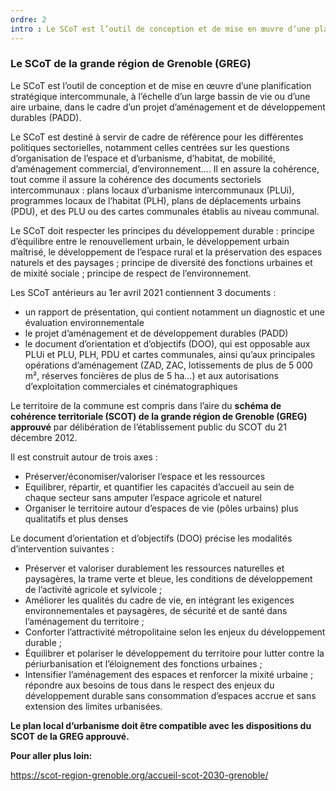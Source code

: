 ```yaml
---
ordre: 2
intro : Le SCoT est l’outil de conception et de mise en œuvre d’une planification stratégique intercommunale, à l’échelle d’un large bassin de vie ou d’une aire urbaine.
---
```


### Le SCoT de la grande région de Grenoble (GREG)


Le SCoT est l’outil de conception et de mise en œuvre d’une planification stratégique intercommunale, à l’échelle d’un large bassin de vie ou d’une aire urbaine, dans le cadre d’un projet d’aménagement et de développement durables (PADD).

Le SCoT est destiné à servir de cadre de référence pour les différentes politiques sectorielles, notamment celles centrées sur les questions d’organisation de l’espace et d’urbanisme, d’habitat, de mobilité, d’aménagement commercial, d’environnement.... Il en assure la cohérence, tout comme il assure la cohérence des documents sectoriels intercommunaux : plans locaux d’urbanisme intercommunaux (PLUi), programmes locaux de l’habitat (PLH), plans de déplacements urbains (PDU), et des PLU ou des cartes communales établis au niveau communal.

Le SCoT doit respecter les principes du développement durable : principe d’équilibre entre le renouvellement urbain, le développement urbain maîtrisé, le développement de l’espace rural et la préservation des espaces naturels et des paysages ; principe de diversité des fonctions urbaines et de mixité sociale ; principe de respect de l’environnement.

Les SCoT antérieurs au 1er avril 2021 contiennent 3 documents :
- un rapport de présentation, qui contient notamment un diagnostic et une évaluation environnementale
- le projet d’aménagement et de développement durables (PADD)
- le document d’orientation et d’objectifs (DOO), qui est opposable aux PLUi et PLU, PLH, PDU et cartes communales, ainsi qu’aux principales opérations d’aménagement (ZAD, ZAC, lotissements de plus de 5 000 m², réserves foncières de plus de 5 ha…) et aux autorisations d’exploitation commerciales et cinématographiques

Le territoire de la commune est compris dans l’aire du **schéma de cohérence territoriale (SCOT) de la grande région de Grenoble (GREG) approuvé** par délibération de l’établissement public du SCOT du 21 décembre 2012.

Il est construit autour de trois axes :
- Préserver/économiser/valoriser l’espace et les ressources
- Equilibrer, répartir, et quantifier les capacités d’accueil au sein de chaque secteur sans amputer l’espace agricole et naturel
- Organiser le territoire autour d’espaces de vie (pôles urbains) plus qualitatifs et plus denses

Le document d’orientation et d’objectifs (DOO) précise les modalités d’intervention suivantes :
- Préserver et valoriser durablement les ressources naturelles et paysagères, la trame verte et bleue, les conditions de développement de l’activité agricole et sylvicole ;
- Améliorer les qualités du cadre de vie, en intégrant les exigences environnementales et paysagères, de sécurité et de santé dans l’aménagement du territoire ;
- Conforter l’attractivité métropolitaine selon les enjeux du développement durable ;
- Équilibrer et polariser le développement du territoire pour lutter contre la périurbanisation et l’éloignement des fonctions urbaines ;
- Intensifier l’aménagement des espaces et renforcer la mixité urbaine ; répondre aux besoins de tous dans le respect des enjeux du développement durable sans consommation d’espaces accrue et sans extension des limites urbanisées.


**Le plan local d’urbanisme doit être compatible avec les dispositions du SCOT de la GREG approuvé.**

**Pour aller plus loin:**

https://scot-region-grenoble.org/accueil-scot-2030-grenoble/
